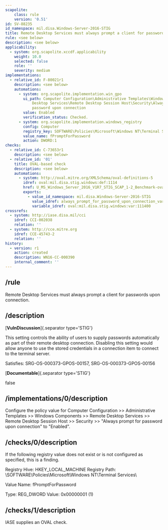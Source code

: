 ```yaml
---
scapolite:
    class: rule
    version: '0.51'
id: SV-88235
id_namespace: mil.disa.Windows-Server-2016-STIG
title: Remote Desktop Services must always prompt a client for passwords upon connection.
rule: <see below>
description: <see below>
applicability:
  - system: org.scapolite.xccdf.applicability
    weight: 10.0
    selected: false
    role: ''
    severity: medium
implementations:
  - relative_id: F-80021r1
    description: <see below>
    automations:
      - system: org.scapolite.implementation.win_gpo
        ui_path: Computer Configuration\Administrative Templates\Windows Components\Remote
            Desktop Services\Remote Desktop Session Host\Security\Always prompt for
            password upon connection
        value: Enabled
        verification_status: Checked.
      - system: org.scapolite.implementation.windows_registry
        config: Computer
        registry_key: SOFTWARE\Policies\Microsoft\Windows NT\Terminal Services
        value_name: fPromptForPassword
        action: DWORD:1
checks:
  - relative_id: C-73653r1
    description: <see below>
  - relative_id: '01'
    title: OVAL-based check
    description: <see below>
    automations:
      - system: http://oval.mitre.org/XMLSchema/oval-definitions-5
        idref: oval:mil.disa.stig.windows:def:1114
        href: U_MS_Windows_Server_2016_V1R7_STIG_SCAP_1-2_Benchmark-oval.xml
        exports:
          - value_id_namespace: mil.disa.Windows-Server-2016-STIG
            value_idref: always_prompt_for_password_upon_connection_var
            variable_idref: oval:mil.disa.stig.windows:var:111400
crossrefs:
  - system: http://iase.disa.mil/cci
    idref: CCI-002038
    relation: ''
  - system: http://cce.mitre.org
    idref: CCE-45743-2
    relation: ''
history:
  - version: r1
    action: created
    description: WN16-CC-000390
    internal_comment: ''
---
```



## /rule

Remote Desktop Services must always prompt a client for passwords upon connection.

## /description

[**VulnDiscussion**]{.separator type='STIG'}

This setting controls the ability of users to supply passwords automatically as part of their remote desktop connection. Disabling this setting would allow anyone to use the stored credentials in a connection item to connect to the terminal server.

Satisfies: SRG-OS-000373-GPOS-00157, SRG-OS-000373-GPOS-00156

[**Documentable**]{.separator type='STIG'}

false

## /implementations/0/description

Configure the policy value for Computer Configuration >> Administrative Templates >> Windows Components >> Remote Desktop Services >> Remote Desktop Session Host >> Security >> "Always prompt for password upon connection" to "Enabled".

## /checks/0/description

If the following registry value does not exist or is not configured as specified, this is a finding.

Registry Hive: HKEY_LOCAL_MACHINE
Registry Path: \SOFTWARE\Policies\Microsoft\Windows NT\Terminal Services\

Value Name: fPromptForPassword

Type: REG_DWORD
Value: 0x00000001 (1)

## /checks/1/description

IASE supplies an OVAL check.
